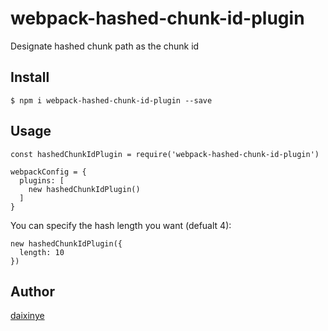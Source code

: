# webpack-hashed-chunk-id-plugin

Designate hashed chunk path as the chunk id

## Install

```
$ npm i webpack-hashed-chunk-id-plugin --save
```

## Usage

```
const hashedChunkIdPlugin = require('webpack-hashed-chunk-id-plugin')

webpackConfig = {
  plugins: [
    new hashedChunkIdPlugin()
  ]
}
```

You can specify the hash length you want (defualt 4):

```
new hashedChunkIdPlugin({
  length: 10
})
```

## Author

[daixinye](https://github.com/daixinye)
